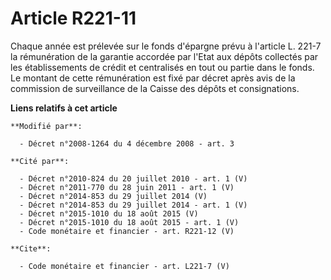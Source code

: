 # Article R221-11

Chaque année est prélevée sur le fonds d'épargne prévu à l'article L. 221-7 la rémunération de la garantie accordée par
l'Etat aux dépôts collectés par les établissements de crédit et centralisés en tout ou partie dans le fonds. Le montant de
cette rémunération est fixé par décret après avis de la commission de surveillance de la Caisse des dépôts et consignations.

**Liens relatifs à cet article**

	**Modifié par**:

	  - Décret n°2008-1264 du 4 décembre 2008 - art. 3

	**Cité par**:

	  - Décret n°2010-824 du 20 juillet 2010 - art. 1 (V)
	  - Décret n°2011-770 du 28 juin 2011 - art. 1 (V)
	  - Décret n°2014-853 du 29 juillet 2014 (V)
	  - Décret n°2014-853 du 29 juillet 2014 - art. 1 (V)
	  - Décret n°2015-1010 du 18 août 2015 (V)
	  - Décret n°2015-1010 du 18 août 2015 - art. 1 (V)
	  - Code monétaire et financier - art. R221-12 (V)

	**Cite**:

	  - Code monétaire et financier - art. L221-7 (V)
